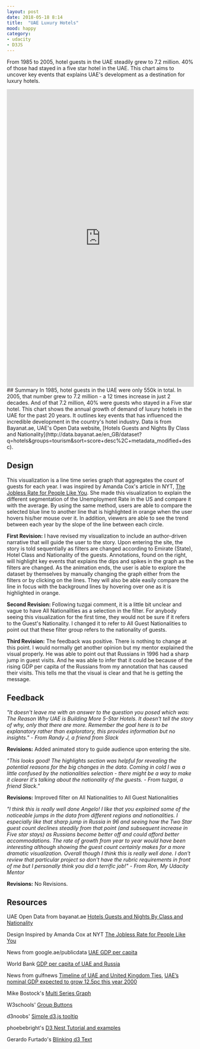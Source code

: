 ```yaml
---
layout: post
date: 2018-05-18 8:14
title:  "UAE Luxury Hotels"
mood: happy
category:
- udacity
- D3JS
---
```

From 1985 to 2005, hotel guests in the UAE steadily grew to 7.2 million. 40% of those had stayed in a five star hotel in the UAE. This chart aims to uncover key events that explains UAE's development as a destination for luxury hotels.

<iframe src="https://cmd-master.github.io/dvi-uae-luxuryhotels/" width="100%" height="800" frameBorder="0">
</iframe>
<!--more-->
## Summary
In 1985, hotel guests in the UAE were only 550k in total. In 2005, that number grew to 7.2 million - a 12 times increase in just 2 decades. And of that 7.2 million, 40% were guests who stayed in a Five star hotel. This chart shows the annual growth of demand of luxury hotels in the UAE for the past 20 years. It outlines key events that has influenced the incredible development in the country's hotel industry. Data is from Bayanat.ae, UAE's Open Data website,  [Hotels Guests and Nights By Class and Nationality](http://data.bayanat.ae/en_GB/dataset?q=hotels&groups=tourism&sort=score+desc%2C+metadata_modified+desc).

## Design
This visualization is a line time series graph that aggregates the count of guests for each year. I was inspired by Amanda Cox's article in NYT, [The Jobless Rate for People Like You](https://archive.nytimes.com/www.nytimes.com/interactive/2009/11/06/business/economy/unemployment-lines.html). She made this visualization to explain the different segmentation of the Unemployment Rate in the US and compare it with the average. By using the same method, users are able to compare the selected blue line to another line that is highlighted in orange when the user hovers his/her mouse over it. In addition, viewers are able to see the trend between each year by the slope of the line between each circle.

**First Revision:**
I have revised my visualization to include an author-driven narrative that will guide the user to the story. Upon entering the site, the story is told sequentially as filters are changed according to Emirate (State), Hotel Class and Nationality of the guests. Annotations, found on the right, will highlight key events that explains the dips and spikes in the graph as the filters are changed. As the animation ends, the user is able to explore the dataset by themselves by manually changing the graph either from the filters or by clicking on the lines. They will also be able easily compare the line in focus with the background lines by hovering over one as it is highlighted in orange.

**Second Revision:**
Following tuzgai comment, it is a little bit unclear and vague to have All Nationalities as a selection in the filter. For anybody seeing this visualization for the first time, they would not be sure if it refers to the Guest's Nationality. I changed it to refer to All Guest Nationalities to point out that these filter group refers to the nationality of guests.

**Third Revision:**
The feedback was positive. There is nothing to change at this point. I would normally get another opinion but my mentor explained the visual properly. He was able to point out that Russians in 1996 had a sharp jump in guest visits. And he was able to infer that it could be because of the rising GDP per capita of the Russians from my annotation that has caused their visits. This tells me that the visual is clear and that he is getting the message.

## Feedback
*"It doesn't leave me with an answer to the question you posed which was: The Reason Why UAE is Building More 5-Star Hotels.  It doesn't tell the story of why, only that there are more. Remember the goal here is to be explanatory rather than exploratory, this provides information but no insights." - From Randy J, a friend from Slack*

**Revisions:** Added animated story to guide audience upon entering the site.

*"This looks good! The highlights section was helpful for revealing the potential reasons for the big changes in the data. Coming in cold I was a little confused by the nationalities selection - there might be a way to make it clearer it's talking about the nationality of the guests. - From tuzgai, a friend Slack."*

**Revisions:** Improved filter on All Nationalities to All Guest Nationalities

*"I think this is really well done Angelo! I like that you explained some of the noticeable jumps in the data from different regions and nationalities. I especially like that sharp jump in Russia in 96 and seeing how the Two Star guest count declines steadily from that point (and subsequent increase in Five star stays) as Russians become better off and could afford better accommodations. The rate of growth from year to year would have been interesting although showing the guest count certainly makes for a more dramatic visualization. Overall though I think this is really well done. I don't review that particular project so don't have the rubric requirements in front of me but I personally think you did a terrific job!" - From Ron, My Udacity Mentor*

**Revisions:** No Revisions.

## Resources

UAE Open Data from bayanat.ae [Hotels Guests and Nights By Class and Nationality](http://data.bayanat.ae/en_GB/dataset?q=hotels&groups=tourism&sort=score+desc%2C+metadata_modified+desc)

Design Inspired by Amanda Cox at NYT [The Jobless Rate for People Like You](https://archive.nytimes.com/www.nytimes.com/interactive/2009/11/06/business/economy/unemployment-lines.html)

News from google.ae/publicdata [UAE GDP per capita ](https://www.google.ae/publicdata/explore?ds=d5bncppjof8f9_&met_y=ny_gdp_pcap_cd&hl=en&dl=en#!ctype=l&strail=false&bcs=d&nselm=h&met_y=ny_gdp_pcap_cd&scale_y=lin&ind_y=false&rdim=region&idim=country:ARE&ifdim=region&hl=en_US&dl=en&ind=false)

World Bank [GDP per capita of UAE and Russia](https://data.worldbank.org/indicator/NY.GDP.PCAP.CD?locations=AE-RU)

News from gulfnews [Timeline of UAE and United Kingdom Ties](http://gulfnews.com/news/uae/government/timeline-of-uae-and-united-kingdom-ties-1.1175874), [UAE’s nominal GDP expected to grow 12.5pc this year 2000](http://gulfnews.com/news/uae/general/uae-146-s-nominal-gdp-expected-to-grow-12-5pc-this-year-1.435562)

Mike Bostock's [Multi Series Graph](https://bl.ocks.org/mbostock/3884955)

W3schools' [Group Buttons](https://www.w3schools.com/howto/howto_css_button_group_vertical.asp)

d3noobs' [Simple d3.js tooltip](http://bl.ocks.org/d3noob/a22c42db65eb00d4e369)

phoebebright's [D3 Nest Tutorial and examples](http://bl.ocks.org/phoebebright/raw/3176159/)

Gerardo Furtado's [Blinking d3 Text](https://stackoverflow.com/questions/43063892/how-to-make-an-svg-text-with-d3-js-that-flashes-from-black-to-white-an-back-cont#43063952)
